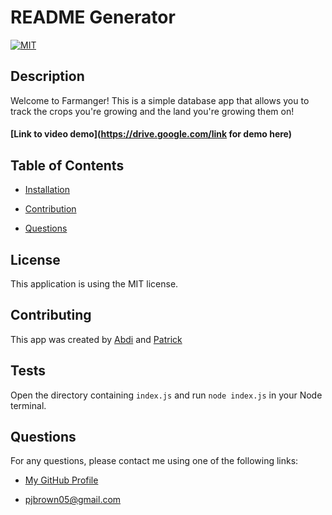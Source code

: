 # README Generator
[![MIT](https://img.shields.io/badge/license-MIT-brightgreen)](https://choosealicense.com/licenses/mit/)
## Description
Welcome to Farmanger! This is a simple database app that allows you to track the crops you're growing and the land you're growing them on!

#### [Link to video demo](https://drive.google.com/link for demo here)

## Table of Contents
* <a href='#installation'>Installation</a>

* <a href='#contribution'>Contribution</a>

* <a href='#questions'>Questions</a>

## License
This application is using the MIT license.
## Contributing
This app was created by [Abdi](https://github.com/abdi198) and [Patrick](https://github.com/pj-brown)
## Tests
Open the directory containing `index.js` and run `node index.js` in your Node terminal.
## Questions
  For any questions, please contact me using one of the following links:

* [My GitHub Profile](https://github.com/pj-brown)

* pjbrown05@gmail.com

